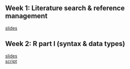 ## Week 1: Literature search & reference management
[slides](https://shelbybachman.github.io/RA-tutorial-2019/01-litsearch_and_references/)

## Week 2: R part I (syntax & data types)
[slides](https://github.com/shelbybachman/RA-tutorial-2019/02-R_part1/)
<br>
[script](https://raw.githubusercontent.com/shelbybachman/RA-tutorial-2019/master/02-R_part1/R_part1.R)
